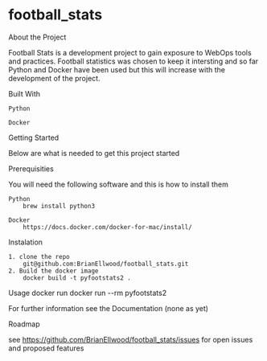 # football_stats

About the Project

Football Stats is a development project to gain exposure to WebOps tools and practices. Football statistics was chosen to keep it intersting 
and so far Python and Docker have been used but this will increase with the development of the project.

Built With

	Python

	Docker

Getting Started

Below are what is needed to get this project started

Prerequisities

You will need the following software and this is how to install them

	Python
		brew install python3

	Docker
		https://docs.docker.com/docker-for-mac/install/

Instalation

	1. clone the repo
		git@github.com:BrianEllwood/football_stats.git
	2. Build the docker image
		docker build -t pyfootstats2 .
	
Usage 
	docker run docker run --rm   pyfootstats2

For further information see the Documentation (none as yet)

Roadmap

see https://github.com/BrianEllwood/football_stats/issues for open issues and proposed features